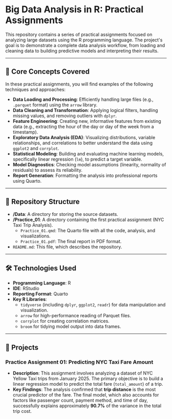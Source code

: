 # Big Data Analysis in R: Practical Assignments

This repository contains a series of practical assignments focused on analyzing large datasets using the R programming language. The project's goal is to demonstrate a complete data analysis workflow, from loading and cleaning data to building predictive models and interpreting their results.

---

## 🚀 Core Concepts Covered

In these practical assignments, you will find examples of the following techniques and approaches:

* **Data Loading and Processing**: Efficiently handling large files (e.g., `.parquet` format) using the `arrow` library.
* **Data Cleaning and Transformation**: Applying logical filters, handling missing values, and removing outliers with `dplyr`.
* **Feature Engineering**: Creating new, informative features from existing data (e.g., extracting the hour of the day or day of the week from a timestamp).
* **Exploratory Data Analysis (EDA)**: Visualizing distributions, variable relationships, and correlations to better understand the data using `ggplot2` and `corrplot`.
* **Statistical Modeling**: Building and evaluating machine learning models, specifically linear regression (`lm`), to predict a target variable.
* **Model Diagnostics**: Checking model assumptions (linearity, normality of residuals) to assess its reliability.
* **Report Generation**: Formatting the analysis into professional reports using Quarto.

---

## 📂 Repository Structure

* **/Data**: A directory for storing the source datasets.
* **/Practice_01**: A directory containing the first practical assignment (NYC Taxi Trip Analysis).
    * `Practice_01.qmd`: The Quarto file with all the code, analysis, and visualizations.
    * `Practice_01.pdf`: The final report in PDF format.
* `README.md`: This file, which describes the repository.

---

## 🛠️ Technologies Used

* **Programming Language**: R
* **IDE**: RStudio
* **Reporting Format**: Quarto
* **Key R Libraries**:
    * `tidyverse` (including `dplyr`, `ggplot2`, `readr`) for data manipulation and visualization.
    * `arrow` for high-performance reading of Parquet files.
    * `corrplot` for creating correlation matrices.
    * `broom` for tidying model output into data frames.

---

## 📖 Projects

### Practice Assignment 01: Predicting NYC Taxi Fare Amount

* **Description**: This assignment involves analyzing a dataset of NYC Yellow Taxi trips from January 2025. The primary objective is to build a linear regression model to predict the total fare (`total_amount`) of a trip.
* **Key Findings**: The analysis confirmed that **trip distance** is the most crucial predictor of the fare. The final model, which also accounts for factors like passenger count, payment method, and time of day, successfully explains approximately **90.7%** of the variance in the total trip cost.